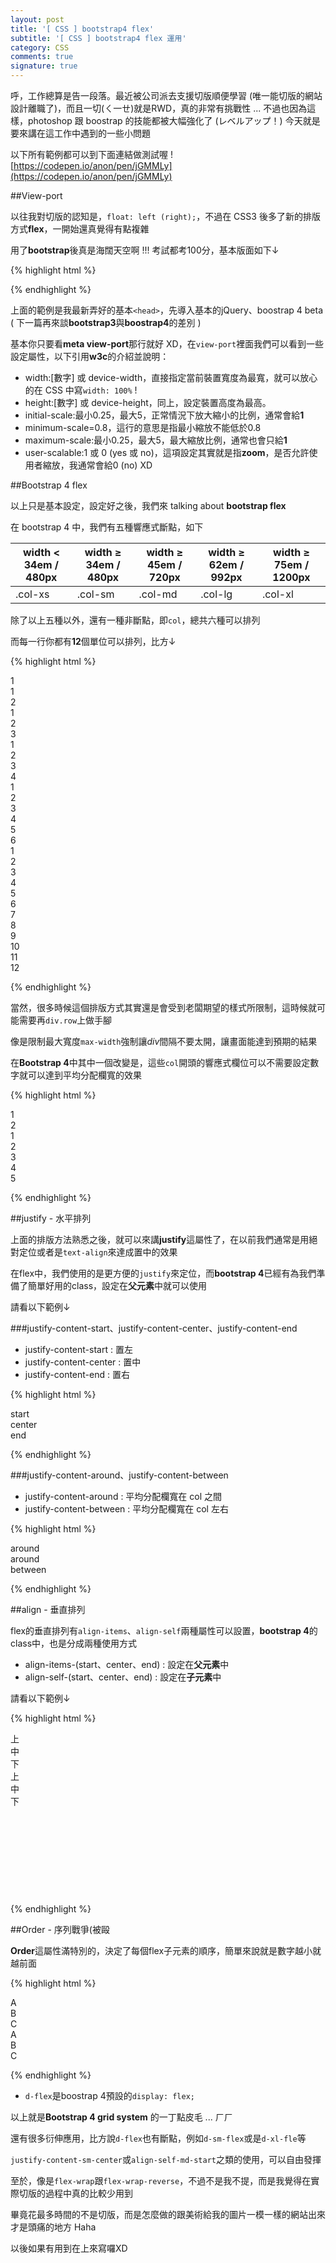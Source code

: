 ```yaml
---
layout: post
title: '[ CSS ] bootstrap4 flex'
subtitle: '[ CSS ] bootstrap4 flex 運用'
category: CSS
comments: true
signature: true
---
```


<div class="message">
    呼，工作總算是告一段落。最近被公司派去支援切版順便學習 (唯一能切版的網站設計離職了)，而且一切(ㄑ一ㄝ)就是RWD，真的非常有挑戰性 ... 
    不過也因為這樣，photoshop 跟 boostrap 的技能都被大幅強化了 (レベルアップ！) 今天就是要來講在這工作中遇到的一些小問題
</div>

以下所有範例都可以到下面連結做測試喔 !
[https://codepen.io/anon/pen/jGMMLy](https://codepen.io/anon/pen/jGMMLy)

##View-port

以往我對切版的認知是，`float: left (right);`，不過在 CSS3 後多了新的排版方式**flex**，一開始還真覺得有點複雜

用了**bootstrap**後真是海闊天空啊 !!! 考試都考100分，基本版面如下↓

{% highlight html %}

<head>
    <meta charset="UTF-8">
    <meta name="viewport" content="width=device-width, initial-scale=1.0,minimum-scale=0.8,maximum-scale=2.0,user-scalable=no">
    <meta http-equiv="X-UA-Compatible" content="ie=edge">
    <!-- CSS -->
    <!-- bootstrap -->
    <link rel="stylesheet" href="https://maxcdn.bootstrapcdn.com/bootstrap/4.0.0-beta/css/bootstrap.min.css" integrity="sha384-/Y6pD6FV/Vv2HJnA6t+vslU6fwYXjCFtcEpHbNJ0lyAFsXTsjBbfaDjzALeQsN6M" crossorigin="anonymous">    
    <!-- font-awsome -->
    <link href="//netdna.bootstrapcdn.com/font-awesome/4.2.0/css/font-awesome.min.css" rel="stylesheet" />
    <!-- JS framework -->
    <!-- jquery -->
    <!-- <script src="https://ajax.googleapis.com/ajax/libs/jquery/3.2.1/jquery.min.js"></script> -->
    <script src="https://ajax.googleapis.com/ajax/libs/jquery/1.12.4/jquery.min.js"></script>
    <!-- jQuery-UI -->
    <script src="//ajax.googleapis.com/ajax/libs/jqueryui/1.11.1/jquery-ui.min.js"></script>
    <!-- Bootstrap -->
    <script src="https://cdnjs.cloudflare.com/ajax/libs/popper.js/1.11.0/umd/popper.min.js" integrity="sha384-b/U6ypiBEHpOf/4+1nzFpr53nxSS+GLCkfwBdFNTxtclqqenISfwAzpKaMNFNmj4" crossorigin="anonymous"></script>
    <script src="https://maxcdn.bootstrapcdn.com/bootstrap/4.0.0-beta/js/bootstrap.min.js" integrity="sha384-h0AbiXch4ZDo7tp9hKZ4TsHbi047NrKGLO3SEJAg45jXxnGIfYzk4Si90RDIqNm1" crossorigin="anonymous"></script>
    <!-- modernizr 2.8.3 -->
    <script lang="javascript" src="https://cdnjs.cloudflare.com/ajax/libs/modernizr/2.8.3/modernizr.js"></script>
    <!-- scrolling -->
    <script lang="javascript" src="/js/CCscroll.js"></script>
    <!-- fancybox -->
    <link rel="stylesheet" href="/js/fancybox2.15/source/jquery.fancybox.css" />
    <script src="/js/fancybox2.15/source/jquery.fancybox.js"></script>
    <!-- countJS -->
    <script language="JavaScript" src="/js/count.js"></script>
    <!-- Resize -->
    <script language="JavaScript" src="/js/Cresize.js"></script>
    <!-- style -->
    <link rel="stylesheet" href="css/Cstyle.css" />
    <link rel="stylesheet" href="css/Cdevice-tablet.css" />
</head>

{% endhighlight %}

上面的範例是我最新弄好的基本`<head>`，先導入基本的jQuery、boostrap 4 beta ( 下一篇再來談**bootstrap3**與**boostrap4**的差別 ) 

基本你只要看**meta view-port**那行就好 XD，在`view-port`裡面我們可以看到一些設定屬性，以下引用**w3c**的介紹並說明：

 - width:[數字] 或 device-width，直接指定當前裝置寬度為最寬，就可以放心的在 CSS 中寫`width: 100%` !
 - height:[數字] 或 device-height，同上，設定裝置高度為最高。
 - initial-scale:最小0.25，最大5，正常情況下放大縮小的比例，通常會給**1**
 - minimum-scale=0.8，這行的意思是指最小縮放不能低於0.8
 - maximum-scale:最小0.25，最大5，最大縮放比例，通常也會只給**1**
 - user-scalable:1 或 0 (yes 或 no)，這項設定其實就是指**zoom**，是否允許使用者縮放，我通常會給0 (no) XD



##Bootstrap 4 flex


以上只是基本設定，設定好之後，我們來 talking about **bootstrap flex**

在 bootstrap 4 中，我們有五種響應式斷點，如下

| width < 34em / 480px | width ≥ 34em / 480px | width ≥ 45em / 720px | width ≥ 62em / 992px | width ≥ 75em / 1200px |
|-------|--------|---------|--------|---------|
| .col-xs | .col-sm | .col-md | .col-lg | .col-xl |

除了以上五種以外，還有一種非斷點，即`col`，總共六種可以排列

而每一行你都有**12**個單位可以排列，比方↓

{% highlight html %}

<!-- 請務必一定要記得使用row當parent div，否則斷點不會執行 -->
<div class="row">
    <!-- 我是一整行 -->
    <div class="col-12">1</div>
    <!-- 我是兩個框框 -->
    <div class="col-6">1</div>
    <div class="col-6">2</div>
    <!-- 我是三個框框 -->
    <div class="col-4">1</div>
    <div class="col-4">2</div>
    <div class="col-4">3</div>
    <!-- 我是四個框框 -->
    <div class="col-3">1</div>
    <div class="col-3">2</div>
    <div class="col-3">3</div>
    <div class="col-3">4</div>
    <!-- 我是六個框框 -->
    <div class="col-2">1</div>
    <div class="col-2">2</div>
    <div class="col-2">3</div>
    <div class="col-2">4</div>
    <div class="col-2">5</div>
    <div class="col-2">6</div>
    <!-- 我是十二個框框 -->
    <div class="col-1">1</div>
    <div class="col-1">2</div>
    <div class="col-1">3</div>
    <div class="col-1">4</div>
    <div class="col-1">5</div>
    <div class="col-1">6</div>
    <div class="col-1">7</div>
    <div class="col-1">8</div>
    <div class="col-1">9</div>
    <div class="col-1">10</div>
    <div class="col-1">11</div>
    <div class="col-1">12</div>
</div>

{% endhighlight %}

當然，很多時候這個排版方式其實還是會受到老闆期望的樣式所限制，這時候就可能需要再`div.row`上做手腳

像是限制最大寬度`max-width`強制讓*div*間隔不要太開，讓畫面能達到預期的結果

在**Bootstrap 4**中其中一個改變是，這些`col`開頭的響應式欄位可以不需要設定數字就可以達到平均分配欄寬的效果

{% highlight html %}

<!-- 兩格 -->
<div class="row">
    <div class="col">1</div>
    <div class="col">2</div>
</div>

<!-- 五格 -->
<div class="row">
    <div class="col-xl">1</div>
    <div class="col-xl">2</div>
    <div class="col-xl">3</div>
    <div class="col-xl">4</div>
    <div class="col-xl">5</div>
</div>

{% endhighlight %}



##justify - 水平排列

上面的排版方法熟悉之後，就可以來講**justify**這屬性了，在以前我們通常是用絕對定位或者是`text-align`來達成置中的效果

在flex中，我們使用的是更方便的`justify`來定位，而**bootstrap 4**已經有為我們準備了簡單好用的class，設定在**父元素**中就可以使用

請看以下範例↓


###justify-content-start、justify-content-center、justify-content-end

 - justify-content-start  : 置左
 - justify-content-center : 置中
 - justify-content-end    : 置右

{% highlight html %}

<div class="row justify-content-start">
    <div class="col-xl-2">start</div>
</div>

<div class="row justify-content-center">
    <div class="col-xl-2">center</div>
</div>

<div class="row justify-content-end">
    <div class="col-xl-2">end</div>
</div>

{% endhighlight %}


###justify-content-around、justify-content-between

 - justify-content-around  : 平均分配欄寬在 col 之間
 - justify-content-between : 平均分配欄寬在 col 左右

{% highlight html %}

<div class="row justify-content-around">
    <div class="col-xl-2">around</div>
    <div class="col-xl-2">around</div>
</div>

<div class="row justify-content-between">
    <div class="col-xl-2">between</div>
</div>

{% endhighlight %}


##align - 垂直排列

flex的垂直排列有`align-items`、`align-self`兩種屬性可以設置，**bootstrap 4**的class中，也是分成兩種使用方式

 - align-items-(start、center、end) : 設定在**父元素**中
 - align-self-(start、center、end) : 設定在**子元素**中

請看以下範例↓

{% highlight html %}

<div class="row align-items-start">
    <div class="col-1">上</div>
</div>

<div class="row align-items-center">
    <div class="col-1">中</div>
</div>

<div class="row align-items-end">
    <div class="col-1">下</div>
</div>

<div class="row" style="height:200px;">
    <div class="col-1 align-self-start">上</div>
    <div class="col-1 align-self-center">中</div>
    <div class="col-1 align-self-end">下</div>
</div>

{% endhighlight %}



##Order - 序列戰爭(被毆

**Order**這屬性滿特別的，決定了每個flex子元素的順序，簡單來說就是數字越小就越前面

{% highlight html %}

<!-- 原本的框框 -->
<div class="d-flex">
    <div>A</div>
    <div>B</div>
    <div>C</div>
</div>

<!-- 修改後的框框 -->
<div class="d-flex">
    <div style="order:3;">A</div>
    <div style="order:1;">B</div>
    <div style="order:2;">C</div>
</div>

{% endhighlight %}

 - `d-flex`是boostrap 4預設的`display: flex;`



以上就是**Bootstrap 4 grid system** 的一丁點皮毛 ... ㄏㄏ

還有很多衍伸應用，比方說`d-flex`也有斷點，例如`d-sm-flex`或是`d-xl-fle`等

`justify-content-sm-center`或`align-self-md-start`之類的使用，可以自由發揮

至於，像是`flex-wrap`跟`flex-wrap-reverse`，不過不是我不提，而是我覺得在實際切版的過程中真的比較少用到

畢竟花最多時間的不是切版，而是怎麼做的跟美術給我的圖片一模一樣的網站出來才是頭痛的地方 Haha

以後如果有用到在上來寫囉XD